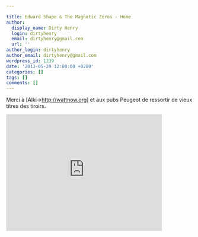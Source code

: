 ```yaml
---

title: Edward Shape & The Magnetic Zeros - Home
author:
  display_name: Dirty Henry
  login: dirtyhenry
  email: dirtyhenry@gmail.com
  url: ''
author_login: dirtyhenry
author_email: dirtyhenry@gmail.com
wordpress_id: 1239
date: '2013-05-29 12:00:00 +0200'
categories: []
tags: []
comments: []
---
```

Merci à [Alki->http://wattnow.org] et aux pubs Peugeot de ressortir de vieux titres des tiroirs.

<iframe width="420" height="315" src="http://www.youtube.com/embed/rjFaenf1T-Y" frameborder="0" allowfullscreen></iframe>
